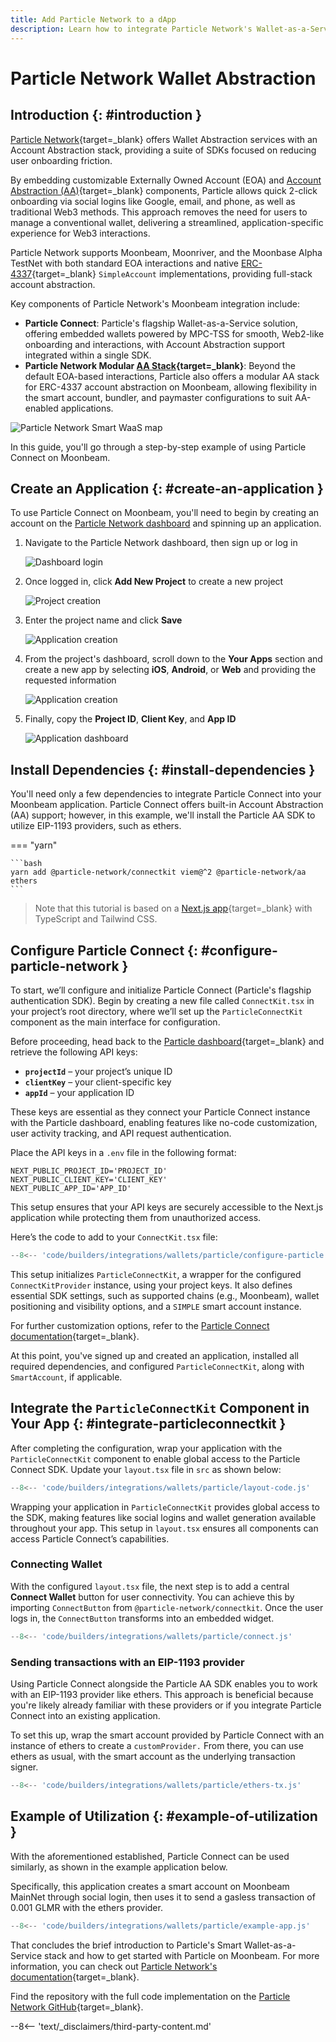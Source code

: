 ```yaml
---
title: Add Particle Network to a dApp
description: Learn how to integrate Particle Network's Wallet-as-a-Service into a dApp built on Moonbeam to enable MPC-based onboarding and ERC-4337 AA interaction.
---
```


# Particle Network Wallet Abstraction

## Introduction {: #introduction }

[Particle Network](https://particle.network){target=\_blank} offers Wallet Abstraction services with an Account Abstraction stack, providing a suite of SDKs focused on reducing user onboarding friction. 

By embedding customizable Externally Owned Account (EOA) and [Account Abstraction (AA)](https://docs.particle.network/developers/account-abstraction){target=\_blank} components, Particle allows quick 2-click onboarding via social logins like Google, email, and phone, as well as traditional Web3 methods. This approach removes the need for users to manage a conventional wallet, delivering a streamlined, application-specific experience for Web3 interactions.

Particle Network supports Moonbeam, Moonriver, and the Moonbase Alpha TestNet with both standard EOA interactions and native [ERC-4337](https://eips.ethereum.org/EIPS/eip-4337){target=\_blank} `SimpleAccount` implementations, providing full-stack account abstraction.

Key components of Particle Network's Moonbeam integration include:

- **Particle Connect**: Particle's flagship Wallet-as-a-Service solution, offering embedded wallets powered by MPC-TSS for smooth, Web2-like onboarding and interactions, with Account Abstraction support integrated within a single SDK.
- **Particle Network Modular [AA Stack](https://docs.particle.network/developers/account-abstraction){target=\_blank}**: Beyond the default EOA-based interactions, Particle also offers a modular AA stack for ERC-4337 account abstraction on Moonbeam, allowing flexibility in the smart account, bundler, and paymaster configurations to suit AA-enabled applications.

![Particle Network Smart WaaS map](/images/builders/integrations/wallets/particle/particle-1.webp)

In this guide, you'll go through a step-by-step example of using Particle Connect on Moonbeam.

## Create an Application {: #create-an-application }

To use Particle Connect on Moonbeam, you'll need to begin by creating an account on the [Particle Network dashboard](https://dashboard.particle.network) and spinning up an application.

1. Navigate to the Particle Network dashboard, then sign up or log in

    ![Dashboard login](/images/builders/integrations/wallets/particle/particle-2.webp)

2. Once logged in, click **Add New Project** to create a new project

    ![Project creation](/images/builders/integrations/wallets/particle/particle-3.webp)

3. Enter the project name and click **Save**

    ![Application creation](/images/builders/integrations/wallets/particle/particle-4.webp)

4. From the project's dashboard, scroll down to the **Your Apps** section and create a new app by selecting **iOS**, **Android**, or **Web** and providing the requested information

    ![Application creation](/images/builders/integrations/wallets/particle/particle-5.webp)

5. Finally, copy the **Project ID**, **Client Key**, and **App ID**

    ![Application dashboard](/images/builders/integrations/wallets/particle/particle-6.webp)

## Install Dependencies {: #install-dependencies }

You'll need only a few dependencies to integrate Particle Connect into your Moonbeam application. Particle Connect offers built-in Account Abstraction (AA) support; however, in this example, we'll install the Particle AA SDK to utilize EIP-1193 providers, such as ethers.

=== "yarn"

    ```bash
    yarn add @particle-network/connectkit viem@^2 @particle-network/aa ethers
    ```

> Note that this tutorial is based on a [Next.js app](https://nextjs.org/docs/getting-started/installation){target=\_blank} with TypeScript and Tailwind CSS.

## Configure Particle Connect {: #configure-particle-network }

To start, we’ll configure and initialize Particle Connect (Particle's flagship authentication SDK). Begin by creating a new file called `ConnectKit.tsx` in your project’s root directory, where we’ll set up the `ParticleConnectKit` component as the main interface for configuration.

Before proceeding, head back to the [Particle dashboard](https://dashboard.particle.network){target=\_blank} and retrieve the following API keys:

- **`projectId`** – your project’s unique ID
- **`clientKey`** – your client-specific key
- **`appId`** – your application ID

These keys are essential as they connect your Particle Connect instance with the Particle dashboard, enabling features like no-code customization, user activity tracking, and API request authentication.

Place the API keys in a `.env` file in the following format:

```shell
NEXT_PUBLIC_PROJECT_ID='PROJECT_ID'
NEXT_PUBLIC_CLIENT_KEY='CLIENT_KEY'
NEXT_PUBLIC_APP_ID='APP_ID'
```

This setup ensures that your API keys are securely accessible to the Next.js application while protecting them from unauthorized access.

Here’s the code to add to your `ConnectKit.tsx` file:

```js
--8<-- 'code/builders/integrations/wallets/particle/configure-particle.js'
```

This setup initializes `ParticleConnectKit`, a wrapper for the configured `ConnectKitProvider` instance, using your project keys. It also defines essential SDK settings, such as supported chains (e.g., Moonbeam), wallet positioning and visibility options, and a `SIMPLE` smart account instance.

For further customization options, refer to the [Particle Connect documentation](https://developers.particle.network/api-reference/connect/desktop/web#configuration){target=\_blank}.


At this point, you've signed up and created an application, installed all required dependencies, and configured `ParticleConnectKit`, along with `SmartAccount`, if applicable.

## Integrate the `ParticleConnectKit` Component in Your App {: #integrate-particleconnectkit }

After completing the configuration, wrap your application with the `ParticleConnectKit` component to enable global access to the Particle Connect SDK. Update your `layout.tsx` file in `src` as shown below:

```js
--8<-- 'code/builders/integrations/wallets/particle/layout-code.js'
```

Wrapping your application in `ParticleConnectKit` provides global access to the SDK, making features like social logins and wallet generation available throughout your app. This setup in `layout.tsx` ensures all components can access Particle Connect’s capabilities.

### Connecting Wallet

With the configured `layout.tsx` file, the next step is to add a central **Connect Wallet** button for user connectivity. You can achieve this by importing `ConnectButton` from `@particle-network/connectkit`. Once the user logs in, the `ConnectButton` transforms into an embedded widget.

```js
--8<-- 'code/builders/integrations/wallets/particle/connect.js'
```

### Sending transactions with an EIP-1193 provider

Using Particle Connect alongside the Particle AA SDK enables you to work with an EIP-1193 provider like ethers. This approach is beneficial because you're likely already familiar with these providers or if you integrate Particle Connect into an existing application.

To set this up, wrap the smart account provided by Particle Connect with an instance of ethers to create a `customProvider.` From there, you can use ethers as usual, with the smart account as the underlying transaction signer.

```js
--8<-- 'code/builders/integrations/wallets/particle/ethers-tx.js'
```

## Example of Utilization {: #example-of-utilization }

With the aforementioned established, Particle Connect can be used similarly, as shown in the example application below.

Specifically, this application creates a smart account on Moonbeam MainNet through social login, then uses it to send a gasless transaction of 0.001 GLMR with the ethers provider.

```js
--8<-- 'code/builders/integrations/wallets/particle/example-app.js'
```

That concludes the brief introduction to Particle's Smart Wallet-as-a-Service stack and how to get started with Particle on Moonbeam. For more information, you can check out [Particle Network's documentation](https://docs.particle.network){target=\_blank}.

Find the repository with the full code implementation on the [Particle Network GitHub](https://github.com/Particle-Network/connect-moonbeam-tutorial){target=\_blank}.

--8<-- 'text/_disclaimers/third-party-content.md'
